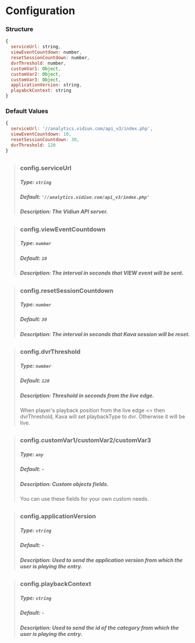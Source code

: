 # Configuration

### Structure

```js
{
  serviceUrl: string,
  viewEventCountdown: number,
  resetSessionCountdown: number,
  dvrThreshold: number,
  customVar1: Object,
  customVar2: Object,
  customVar3: Object,
  applicationVersion: string,
  playabckContext: string
}
```

### Default Values

```js
{
  serviceUrl: '//analytics.vidiun.com/api_v3/index.php',
  viewEventCountdown: 10,
  resetSessionCountdown: 30,
  dvrThreshold: 120
}
```

##

> ### config.serviceUrl
>
> ##### Type: `string`
>
> ##### Default: `'//analytics.vidiun.com/api_v3/index.php'`
>
> ##### Description: The Vidiun API server.

##

> ### config.viewEventCountdown
>
> ##### Type: `number`
>
> ##### Default: `10`
>
> ##### Description: The interval in seconds that VIEW event will be sent.

##

> ### config.resetSessionCountdown
>
> ##### Type: `number`
>
> ##### Default: `30`
>
> ##### Description: The interval in seconds that Kava session will be reset.

##

> ### config.dvrThreshold
>
> ##### Type: `number`
>
> ##### Default: `120`
>
> ##### Description: Threshold in seconds from the live edge.
>
> When player's playback position from the live edge <= then dvrThreshold, Kava will set playbackType to dvr. Otherwise it will be live.

##

> ### config.customVar1/customVar2/customVar3
>
> ##### Type: `any`
>
> ##### Default: `-`
>
> ##### Description: Custom objects fields.
>
> You can use these fields for your own custom needs.

##

> ### config.applicationVersion
>
> ##### Type: `string`
>
> ##### Default: `-`
>
> ##### Description: Used to send the application version from which the user is playing the entry.

##

> ### config.playbackContext
>
> ##### Type: `string`
>
> ##### Default: `-`
>
> ##### Description: Used to send the id of the category from which the user is playing the entry.
